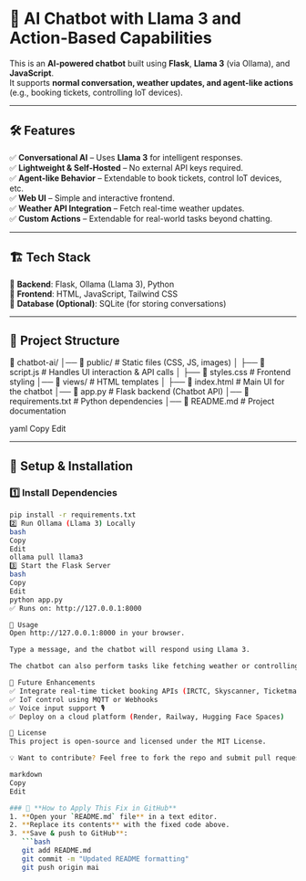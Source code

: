 # 🚀 AI Chatbot with Llama 3 and Action-Based Capabilities  

This is an **AI-powered chatbot** built using **Flask**, **Llama 3** (via Ollama), and **JavaScript**.  
It supports **normal conversation, weather updates, and agent-like actions** (e.g., booking tickets, controlling IoT devices).  

---

## 🛠 Features  
✅ **Conversational AI** – Uses **Llama 3** for intelligent responses.  
✅ **Lightweight & Self-Hosted** – No external API keys required.  
✅ **Agent-like Behavior** – Extendable to book tickets, control IoT devices, etc.  
✅ **Web UI** – Simple and interactive frontend.  
✅ **Weather API Integration** – Fetch real-time weather updates.  
✅ **Custom Actions** – Extendable for real-world tasks beyond chatting.  

---

## 🏗 Tech Stack  
🔹 **Backend**: Flask, Ollama (Llama 3), Python  
🔹 **Frontend**: HTML, JavaScript, Tailwind CSS  
🔹 **Database (Optional)**: SQLite (for storing conversations)  

---

## 📂 Project Structure  
📁 chatbot-ai/ 
 │── 📁 public/ # Static files (CSS, JS, images) │ 
   ├── 📜 script.js # Handles UI interaction & API calls │ ├── 📜 styles.css # Frontend styling 
 │── 📁 views/ # HTML templates │
   ├── 📜 index.html # Main UI for the chatbot 
 │── 📜 app.py # Flask backend (Chatbot API) 
 │── 📜 requirements.txt # Python dependencies
 │── 📜 README.md # Project documentation



yaml
Copy
Edit

---

## 🚀 Setup & Installation  

### 1️⃣ Install Dependencies  
```bash
pip install -r requirements.txt
2️⃣ Run Ollama (Llama 3) Locally
bash
Copy
Edit
ollama pull llama3
3️⃣ Start the Flask Server
bash
Copy
Edit
python app.py
✅ Runs on: http://127.0.0.1:8000

🔧 Usage
Open http://127.0.0.1:8000 in your browser.

Type a message, and the chatbot will respond using Llama 3.

The chatbot can also perform tasks like fetching weather or controlling IoT devices.

🔮 Future Enhancements
✅ Integrate real-time ticket booking APIs (IRCTC, Skyscanner, Ticketmaster)
✅ IoT control using MQTT or Webhooks
✅ Voice input support 🎙️
✅ Deploy on a cloud platform (Render, Railway, Hugging Face Spaces)

📝 License
This project is open-source and licensed under the MIT License.

💡 Want to contribute? Feel free to fork the repo and submit pull requests! 🚀

markdown
Copy
Edit

### 📌 **How to Apply This Fix in GitHub**  
1. **Open your `README.md` file** in a text editor.  
2. **Replace its contents** with the fixed code above.  
3. **Save & push to GitHub**:  
   ```bash
   git add README.md
   git commit -m "Updated README formatting"
   git push origin mai
